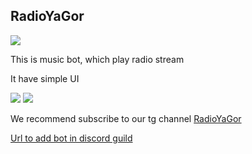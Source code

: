 <H2>RadioYaGor</H2>

<picture>
    <img src="https://i.pinimg.com/originals/60/42/4e/60424e6920d5c8eb4a6c74accbad79dc.png" data-canonical-src="https://assets.trpc.io/www/trpc-readme.png" style="visibility:visible;max-width:100%;">
</picture>
<p>This is music bot, which play radio stream</p>
<p>It have simple UI</p>
<img src = "https://github.com/chupakabra222/Bot/assets/141832577/8bcce105-f46b-4743-b1a0-138a302e2b0f">
<img src = "https://github.com/chupakabra222/Bot/assets/141832577/25537e58-534d-4089-b75a-5f25c0004b16">
<p>We recommend subscribe to our tg channel <a href = "https://t.me/radioyagor">RadioYaGor</a></p>
<a href = "https://discord.com/api/oauth2/authorize?client_id=1085951174659805184&permissions=2182163472&scope=bot">Url to add bot in discord guild</a>
